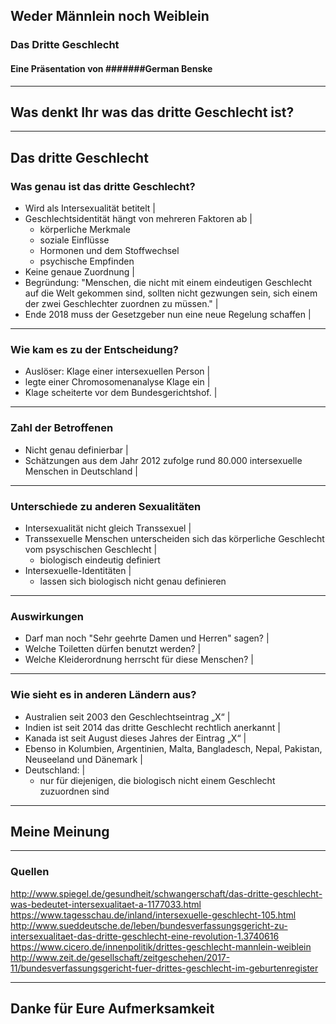 ## Weder Männlein noch Weiblein

### Das Dritte Geschlecht

#### Eine Präsentation von #######German Benske

---

## Was denkt Ihr was das dritte Geschlecht ist?

---

## Das dritte Geschlecht

### Was genau ist das dritte Geschlecht?

- Wird als Intersexualität betitelt |
- Geschlechtsidentität hängt von mehreren Faktoren ab |
  + körperliche Merkmale 
  + soziale Einflüsse
  + Hormonen und dem Stoffwechsel
  + psychische Empfinden
- Keine genaue Zuordnung |
- Begründung: "Menschen, die nicht mit einem eindeutigen Geschlecht auf die Welt gekommen sind, sollten nicht gezwungen sein, sich einem der zwei Geschlechter zuordnen zu müssen." |
- Ende 2018 muss der Gesetzgeber nun eine neue Regelung schaffen |


---

### Wie kam es zu der Entscheidung?

- Auslöser: Klage einer intersexuellen Person  |
- legte einer Chromosomenanalyse Klage ein |
- Klage scheiterte vor dem Bundesgerichtshof. |

---

### Zahl der Betroffenen

- Nicht genau definierbar |
- Schätzungen aus dem Jahr 2012 zufolge rund 80.000 intersexuelle Menschen in Deutschland |

---

### Unterschiede zu anderen Sexualitäten

- Intersexualität nicht gleich Transsexuel |
- Transsexuelle Menschen unterscheiden sich das körperliche Geschlecht vom psyschischen Geschlecht |
  + biologisch eindeutig definiert
- Intersexuelle-Identitäten |
  + lassen sich biologisch nicht genau definieren

---

### Auswirkungen

- Darf man noch "Sehr geehrte Damen und Herren" sagen? |
- Welche Toiletten dürfen benutzt werden? |
- Welche Kleiderordnung herrscht für diese Menschen? |

---

### Wie sieht es in anderen Ländern aus?

- Australien seit 2003 den Geschlechtseintrag „X“ |
- Indien ist seit 2014 das dritte Geschlecht rechtlich anerkannt |
- Kanada ist seit August dieses Jahres der Eintrag „X“ |
- Ebenso in Kolumbien, Argentinien, Malta, Bangladesch, Nepal, Pakistan, Neuseeland und Dänemark |
- Deutschland: |
  + nur für diejenigen, die biologisch nicht einem Geschlecht zuzuordnen sind

---

## Meine Meinung

---

### Quellen

http://www.spiegel.de/gesundheit/schwangerschaft/das-dritte-geschlecht-was-bedeutet-intersexualitaet-a-1177033.html
https://www.tagesschau.de/inland/intersexuelle-geschlecht-105.html
http://www.sueddeutsche.de/leben/bundesverfassungsgericht-zu-intersexualitaet-das-dritte-geschlecht-eine-revolution-1.3740616
https://www.cicero.de/innenpolitik/drittes-geschlecht-mannlein-weiblein
http://www.zeit.de/gesellschaft/zeitgeschehen/2017-11/bundesverfassungsgericht-fuer-drittes-geschlecht-im-geburtenregister

---

## Danke für Eure Aufmerksamkeit
